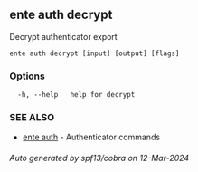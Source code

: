 ## ente auth decrypt

Decrypt authenticator export

```
ente auth decrypt [input] [output] [flags]
```

### Options

```
  -h, --help   help for decrypt
```

### SEE ALSO

* [ente auth](ente_auth.md)	 - Authenticator commands

###### Auto generated by spf13/cobra on 12-Mar-2024
